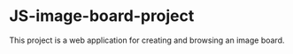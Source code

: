 # JS-image-board-project
 This project is a web application for creating and browsing an image board.
